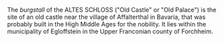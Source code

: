 The _burgstall_ of the ALTES SCHLOSS ("Old Castle" or "Old Palace") is the site of an old castle near the village of Affalterthal in Bavaria, that was probably built in the High Middle Ages for the nobility. It lies within the municipality of Egloffstein in the Upper Franconian county of Forchheim.
